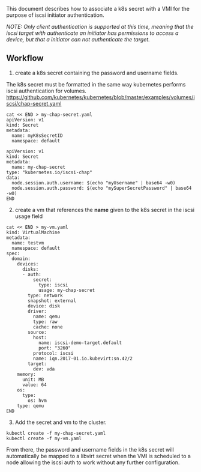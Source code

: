This document describes how to associate a k8s secret with a VMI for the purpose of iscsi initiator authentication.

*NOTE: Only client authentication is supported at this time, meaning that the iscsi target with authenticate an initiator has permissions to access a device, but that a initiator can not authenticate the target.*

## Workflow
1. create a k8s secret containing the password and username fields.

The k8s secret must be formatted in the same way kubernetes performs iscsi
authentication for volumes. https://github.com/kubernetes/kubernetes/blob/master/examples/volumes/iscsi/chap-secret.yaml

```
cat << END > my-chap-secret.yaml
apiVersion: v1
kind: Secret
metadata:
  name: myK8sSecretID
  namespace: default

apiVersion: v1
kind: Secret
metadata:
  name: my-chap-secret
type: "kubernetes.io/iscsi-chap"  
data:
  node.session.auth.username: $(echo "myUsername" | base64 -w0)
  node.session.auth.password: $(echo "mySuperSecretPassword" | base64 -w0)
END
```
2. create a vm that references the **name** given to the k8s secret in the iscsi usage field
```
cat << END > my-vm.yaml
kind: VirtualMachine
metadata:
  name: testvm
  namespace: default
spec:
  domain:
    devices:
      disks:
      - auth:
          secret:
            type: iscsi
            usage: my-chap-secret
        type: network
        snapshot: external
        device: disk
        driver:
          name: qemu
          type: raw
          cache: none
        source:
          host:
            name: iscsi-demo-target.default
            port: "3260"
          protocol: iscsi
          name: iqn.2017-01.io.kubevirt:sn.42/2
        target:
          dev: vda
    memory:
      unit: MB
      value: 64
    os:
      type:
        os: hvm
    type: qemu
END
```
3.  Add the secret and vm to the cluster.
```
kubectl create -f my-chap-secret.yaml
kubectl create -f my-vm.yaml
```

From there, the password and username fields in the k8s secret will automatically be mapped to a libvirt secret when the VMI is scheduled to a node allowing the iscsi auth to work without any further configuration. 


